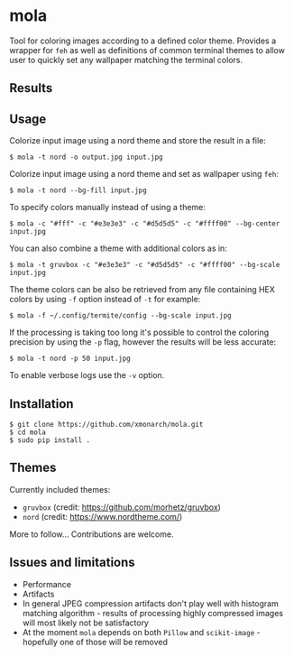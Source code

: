 # mola

Tool for coloring images according to a defined color theme. Provides a wrapper for `feh` as well as definitions
of common terminal themes to allow user to quickly set any wallpaper matching the terminal colors.

## Results

## Usage

Colorize input image using a nord theme and store the result in a file:
```shell
$ mola -t nord -o output.jpg input.jpg
```

Colorize input image using a nord theme and set as wallpaper using `feh`:
```shell
$ mola -t nord --bg-fill input.jpg
```

To specify colors manually instead of using a theme:
```shell
$ mola -c "#fff" -c "#e3e3e3" -c "#d5d5d5" -c "#ffff00" --bg-center input.jpg
```

You can also combine a theme with additional colors as in:
```shell
$ mola -t gruvbox -c "#e3e3e3" -c "#d5d5d5" -c "#ffff00" --bg-scale input.jpg
```

The theme colors can be also be retrieved from any file containing HEX colors by using `-f` option instead of `-t` for example:
```shell
$ mola -f ~/.config/termite/config --bg-scale input.jpg
```

If the processing is taking too long it's possible to control the coloring precision by using the `-p` flag, 
however the results will be less accurate:  
```shell
$ mola -t nord -p 50 input.jpg
```

To enable verbose logs use the `-v` option.

## Installation

```shell
$ git clone https://github.com/xmonarch/mola.git
$ cd mola
$ sudo pip install .
```

## Themes

Currently included themes:
- `gruvbox` (credit: https://github.com/morhetz/gruvbox)
- `nord` (credit: https://www.nordtheme.com/)

More to follow... Contributions are welcome.

## Issues and limitations
- Performance
- Artifacts
- In general JPEG compression artifacts don't play well with histogram matching algorithm - results of processing highly compressed images will most likely not be satisfactory 
- At the moment `mola` depends on both `Pillow` and `scikit-image` - hopefully one of those will be removed  
